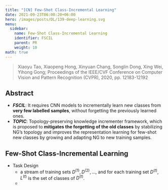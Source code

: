 ```yaml
---
title: "[CN] Few-Shot Class-Incremental Learning"
date: 2021-09-23T06:00:20+06:00
hero: /images/posts/DL/139-deep-learning.svg
menu:
  sidebar:
    name: Few-Shot Class-Incremental Learning
    identifier: FSCIL
    parent: PR
    weight: 10
math: true
---
```

> Xiaoyu Tao, Xiaopeng Hong, Xinyuan Chang, Songlin Dong, Xing Wei, Yihong Gong; Proceedings of the IEEE/CVF Conference on Computer Vision and Pattern Recognition (CVPR), 2020, pp. 12183-12192

## Abstract
- ***FSCIL***: It requires CNN models to incrementally learn new
classes from **very few labelled samples**, without forgetting the previously learned ones.
- ***TOPIC***: Topology-preserving knowledge incrementer framework, which is proposed to **mitigates the forgetting of the old classes** by stabilizing NG’s topology and improves the representation learning for few-shot new classes by growing and adapting NG to new training samples.

## Few-Shot Class-Incremental Learning
- Task Design
  - a stream of training sets $D^{(1)}, D^{(2)}, \dots$, and for each training set $D^{(t)}$, $L^{(t)}$ is the set of classes of $D^{(t)}$.
  - 